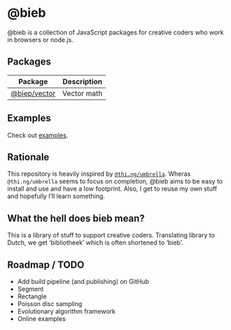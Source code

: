 # @bieb

@bieb is a collection of JavaScript packages for creative coders who work in browsers or node.js.

## Packages

| Package | Description |
| ------- | ----------- |
| [@biep/vector](./packages/vector) | Vector math |

## Examples

Check out [examples](./examples/README.md).

## Rationale

This repository is heavily inspired by [`@thi.ng/umbrella`](https://github.com/thi-ng/umbrella). Wheras `@thi.ng/umbrella` seems to focus on completion, @bieb aims to be easy to install and use and have a low footprint. Also, I get to reuse my own stuff and hopefully I’ll learn something.

## What the hell does bieb mean?

This is a library of stuff to support creative coders. Translating library to Dutch, we get ‘bibliotheek’ which is often shortened to ‘bieb’.

## Roadmap / TODO

- Add build pipeline (and publishing) on GitHub
- Segment
- Rectangle
- Poisson disc sampling
- Evolutionary algorithm framework
- Online examples
